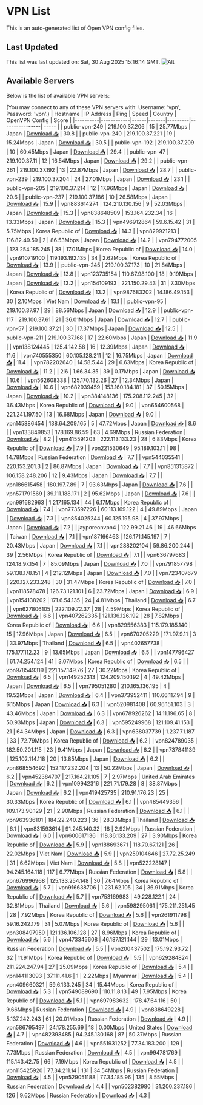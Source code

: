 # VPN List

This is an auto-generated list of Open VPN config files.

## Last Updated

This list was last updated on: Sat, 30 Aug 2025 15:16:14 GMT.
![Alt](https://repobeats.axiom.co/api/embed/186b98318ef1479477931607c1ad7d823f12451f.svg "Repobeats analytics image")

## Available Servers

Below is the list of available VPN servers:

(You may connect to any of these VPN servers with: Username: 'vpn', Password: 'vpn'.)
| Hostname | IP Address | Ping | Speed | Country | OpenVPN Config | Score |
|----------|------------|------|-------|---------|----------------| ----- |
| public-vpn-249 | 219.100.37.206 | 15 | 25.77Mbps | Japan | [Download 📥](./configs/server_0_JP.ovpn) | 30.8 |
| public-vpn-240 | 219.100.37.221 | 19 | 15.24Mbps | Japan | [Download 📥](./configs/server_1_JP.ovpn) | 30.5 |
| public-vpn-192 | 219.100.37.209 | 10 | 60.45Mbps | Japan | [Download 📥](./configs/server_2_JP.ovpn) | 29.4 |
| public-vpn-47 | 219.100.37.11 | 12 | 16.54Mbps | Japan | [Download 📥](./configs/server_3_JP.ovpn) | 29.2 |
| public-vpn-261 | 219.100.37.192 | 13 | 22.87Mbps | Japan | [Download 📥](./configs/server_4_JP.ovpn) | 28.7 |
| public-vpn-239 | 219.100.37.204 | 24 | 27.01Mbps | Japan | [Download 📥](./configs/server_5_JP.ovpn) | 23.1 |
| public-vpn-205 | 219.100.37.214 | 12 | 17.96Mbps | Japan | [Download 📥](./configs/server_6_JP.ovpn) | 20.6 |
| public-vpn-237 | 219.100.37.186 | 10 | 26.58Mbps | Japan | [Download 📥](./configs/server_7_JP.ovpn) | 15.9 |
| vpn883614274 | 124.210.130.156 | 9 | 52.03Mbps | Japan | [Download 📥](./configs/server_8_JP.ovpn) | 15.3 |
| vpn838648509 | 153.164.232.34 | 16 | 13.33Mbps | Japan | [Download 📥](./configs/server_9_JP.ovpn) | 15.3 |
| vpn496912864 | 59.6.15.42 | 31 | 5.75Mbps | Korea Republic of | [Download 📥](./configs/server_10_KR.ovpn) | 14.3 |
| vpn829921213 | 116.82.49.59 | 2 | 86.53Mbps | Japan | [Download 📥](./configs/server_11_JP.ovpn) | 14.2 |
| vpn794772005 | 123.254.185.245 | 38 | 17.01Mbps | Korea Republic of | [Download 📥](./configs/server_12_KR.ovpn) | 14.0 |
| vpn910719100 | 119.193.192.135 | 34 | 2.62Mbps | Korea Republic of | [Download 📥](./configs/server_13_KR.ovpn) | 13.9 |
| public-vpn-245 | 219.100.37.173 | 10 | 21.84Mbps | Japan | [Download 📥](./configs/server_14_JP.ovpn) | 13.8 |
| vpn123735154 | 110.67.98.100 | 18 | 9.19Mbps | Japan | [Download 📥](./configs/server_15_JP.ovpn) | 13.2 |
| vpn154109193 | 221.150.29.43 | 31 | 7.30Mbps | Korea Republic of | [Download 📥](./configs/server_16_KR.ovpn) | 13.2 |
| vpn987683202 | 14.186.49.153 | 30 | 2.10Mbps | Viet Nam | [Download 📥](./configs/server_17_VN.ovpn) | 13.1 |
| public-vpn-95 | 219.100.37.97 | 29 | 88.56Mbps | Japan | [Download 📥](./configs/server_18_JP.ovpn) | 12.9 |
| public-vpn-117 | 219.100.37.61 | 21 | 36.01Mbps | Japan | [Download 📥](./configs/server_19_JP.ovpn) | 12.7 |
| public-vpn-57 | 219.100.37.21 | 30 | 17.37Mbps | Japan | [Download 📥](./configs/server_20_JP.ovpn) | 12.5 |
| public-vpn-211 | 219.100.37.168 | 17 | 22.60Mbps | Japan | [Download 📥](./configs/server_21_JP.ovpn) | 11.9 |
| vpn138124445 | 125.4.142.58 | 16 | 12.39Mbps | Japan | [Download 📥](./configs/server_22_JP.ovpn) | 11.6 |
| vpn740555350 | 60.105.128.211 | 12 | 16.75Mbps | Japan | [Download 📥](./configs/server_23_JP.ovpn) | 11.4 |
| vpn782202640 | 14.58.5.44 | 29 | 6.63Mbps | Korea Republic of | [Download 📥](./configs/server_24_KR.ovpn) | 11.2 |
| 2i6 | 1.66.34.35 | 39 | 0.17Mbps | Japan | [Download 📥](./configs/server_25_JP.ovpn) | 10.6 |
| vpn562608338 | 125.170.132.26 | 27 | 12.34Mbps | Japan | [Download 📥](./configs/server_26_JP.ovpn) | 10.6 |
| vpn682939459 | 153.160.184.181 | 37 | 50.15Mbps | Japan | [Download 📥](./configs/server_27_JP.ovpn) | 10.2 |
| vpn384148136 | 175.208.112.245 | 32 | 36.43Mbps | Korea Republic of | [Download 📥](./configs/server_28_KR.ovpn) | 9.0 |
| vpn654600568 | 221.241.197.50 | 13 | 16.68Mbps | Japan | [Download 📥](./configs/server_29_JP.ovpn) | 9.0 |
| vpn145886454 | 138.64.209.165 | 5 | 47.72Mbps | Japan | [Download 📥](./configs/server_30_JP.ovpn) | 8.6 |
| vpn133849853 | 178.169.86.59 | 63 | 4.69Mbps | Russian Federation | [Download 📥](./configs/server_31_RU.ovpn) | 8.2 |
| vpn415591203 | 222.113.133.23 | 28 | 6.83Mbps | Korea Republic of | [Download 📥](./configs/server_32_KR.ovpn) | 7.9 |
| vpn221530649 | 95.189.103.11 | 98 | 14.78Mbps | Russian Federation | [Download 📥](./configs/server_33_RU.ovpn) | 7.7 |
| vpn544035541 | 220.153.201.3 | 2 | 86.87Mbps | Japan | [Download 📥](./configs/server_34_JP.ovpn) | 7.7 |
| vpn851315872 | 106.158.248.206 | 12 | 9.43Mbps | Japan | [Download 📥](./configs/server_35_JP.ovpn) | 7.7 |
| vpn186615458 | 180.197.7.89 | 7 | 93.63Mbps | Japan | [Download 📥](./configs/server_36_JP.ovpn) | 7.6 |
| vpn571791569 | 39.111.188.171 | 2 | 95.62Mbps | Japan | [Download 📥](./configs/server_37_JP.ovpn) | 7.6 |
| vpn991682963 | 1.217.165.134 | 44 | 6.17Mbps | Korea Republic of | [Download 📥](./configs/server_38_KR.ovpn) | 7.4 |
| vpn773597226 | 60.113.169.122 | 4 | 49.89Mbps | Japan | [Download 📥](./configs/server_39_JP.ovpn) | 7.3 |
| vpn854025244 | 60.125.195.98 | 4 | 37.97Mbps | Japan | [Download 📥](./configs/server_40_JP.ovpn) | 7.2 |
| jayporeonvpn4 | 122.99.21.46 | 19 | 46.66Mbps | Taiwan | [Download 📥](./configs/server_41_TW.ovpn) | 7.1 |
| vpn187166463 | 126.171.145.197 | 7 | 20.43Mbps | Japan | [Download 📥](./configs/server_42_JP.ovpn) | 7.1 |
| vpn288202104 | 59.86.200.244 | 39 | 2.56Mbps | Korea Republic of | [Download 📥](./configs/server_43_KR.ovpn) | 7.1 |
| vpn636797683 | 124.18.97.154 | 7 | 85.09Mbps | Japan | [Download 📥](./configs/server_44_JP.ovpn) | 7.0 |
| vpn791857798 | 59.138.178.151 | 4 | 212.12Mbps | Japan | [Download 📥](./configs/server_45_JP.ovpn) | 7.0 |
| vpn723407679 | 220.127.233.248 | 30 | 31.47Mbps | Korea Republic of | [Download 📥](./configs/server_46_KR.ovpn) | 7.0 |
| vpn118578478 | 126.73.121.101 | 6 | 23.72Mbps | Japan | [Download 📥](./configs/server_47_JP.ovpn) | 6.9 |
| vpn154138202 | 171.6.54.135 | 24 | 4.81Mbps | Thailand | [Download 📥](./configs/server_48_TH.ovpn) | 6.7 |
| vpn627806105 | 222.109.72.37 | 28 | 4.59Mbps | Korea Republic of | [Download 📥](./configs/server_49_KR.ovpn) | 6.6 |
| vpn407262335 | 121.136.126.192 | 28 | 7.82Mbps | Korea Republic of | [Download 📥](./configs/server_50_KR.ovpn) | 6.6 |
| vpn829556383 | 115.179.185.140 | 15 | 17.96Mbps | Japan | [Download 📥](./configs/server_51_JP.ovpn) | 6.5 |
| vpn670205229 | 171.97.9.11 | 3 | 33.97Mbps | Thailand | [Download 📥](./configs/server_52_TH.ovpn) | 6.5 |
| vpn402657738 | 175.177.112.23 | 9 | 13.65Mbps | Japan | [Download 📥](./configs/server_53_JP.ovpn) | 6.5 |
| vpn147796427 | 61.74.254.124 | 41 | 3.07Mbps | Korea Republic of | [Download 📥](./configs/server_54_KR.ovpn) | 6.5 |
| vpn978549319 | 221.157.149.76 | 27 | 30.22Mbps | Korea Republic of | [Download 📥](./configs/server_55_KR.ovpn) | 6.5 |
| vpn149252313 | 124.209.150.192 | 4 | 49.42Mbps | Japan | [Download 📥](./configs/server_56_JP.ovpn) | 6.5 |
| vpn795051280 | 210.165.136.195 | 4 | 19.52Mbps | Japan | [Download 📥](./configs/server_57_JP.ovpn) | 6.4 |
| vpn373952411 | 110.66.117.94 | 9 | 6.15Mbps | Japan | [Download 📥](./configs/server_58_JP.ovpn) | 6.3 |
| vpn520981408 | 60.96.151.103 | 3 | 43.46Mbps | Japan | [Download 📥](./configs/server_59_JP.ovpn) | 6.3 |
| vpn678926262 | 14.11.196.65 | 8 | 50.93Mbps | Japan | [Download 📥](./configs/server_60_JP.ovpn) | 6.3 |
| vpn595249968 | 121.109.41.153 | 21 | 64.34Mbps | Japan | [Download 📥](./configs/server_61_JP.ovpn) | 6.3 |
| vpn638037739 | 1.237.71.187 | 33 | 72.79Mbps | Korea Republic of | [Download 📥](./configs/server_62_KR.ovpn) | 6.2 |
| vpn824789035 | 182.50.201.115 | 23 | 9.41Mbps | Japan | [Download 📥](./configs/server_63_JP.ovpn) | 6.2 |
| vpn737841139 | 125.102.114.118 | 20 | 13.85Mbps | Japan | [Download 📥](./configs/server_64_JP.ovpn) | 6.2 |
| vpn868554692 | 152.117.232.204 | 13 | 50.22Mbps | Japan | [Download 📥](./configs/server_65_JP.ovpn) | 6.2 |
| vpn452384707 | 217.164.21.105 | 7 | 2.97Mbps | United Arab Emirates | [Download 📥](./configs/server_66_AE.ovpn) | 6.2 |
| vpn109942316 | 221.71.179.28 | 8 | 38.87Mbps | Japan | [Download 📥](./configs/server_67_JP.ovpn) | 6.2 |
| vpn419425735 | 210.91.176.23 | 25 | 30.33Mbps | Korea Republic of | [Download 📥](./configs/server_68_KR.ovpn) | 6.1 |
| vpn485449356 | 109.173.90.129 | 21 | 2.90Mbps | Russian Federation | [Download 📥](./configs/server_69_RU.ovpn) | 6.1 |
| vpn963936101 | 184.22.240.223 | 36 | 28.33Mbps | Thailand | [Download 📥](./configs/server_70_TH.ovpn) | 6.1 |
| vpn831593614 | 91.245.140.32 | 18 | 2.92Mbps | Russian Federation | [Download 📥](./configs/server_71_RU.ovpn) | 6.0 |
| vpn600617136 | 118.36.133.209 | 27 | 3.90Mbps | Korea Republic of | [Download 📥](./configs/server_72_KR.ovpn) | 5.9 |
| vpn188693671 | 118.70.67.121 | 26 | 22.02Mbps | Viet Nam | [Download 📥](./configs/server_73_VN.ovpn) | 5.9 |
| vpn259104646 | 27.72.25.249 | 31 | 6.62Mbps | Viet Nam | [Download 📥](./configs/server_74_VN.ovpn) | 5.8 |
| vpn522228147 | 94.245.164.118 | 117 | 6.77Mbps | Russian Federation | [Download 📥](./configs/server_75_RU.ovpn) | 5.8 |
| vpn676996968 | 125.133.254.148 | 30 | 7.64Mbps | Korea Republic of | [Download 📥](./configs/server_76_KR.ovpn) | 5.7 |
| vpn916638706 | 1.231.62.105 | 34 | 36.91Mbps | Korea Republic of | [Download 📥](./configs/server_77_KR.ovpn) | 5.7 |
| vpn753169983 | 49.228.122.1 | 24 | 32.81Mbps | Thailand | [Download 📥](./configs/server_78_TH.ovpn) | 5.6 |
| vpn598295061 | 175.211.251.45 | 28 | 7.92Mbps | Korea Republic of | [Download 📥](./configs/server_79_KR.ovpn) | 5.6 |
| vpn261911798 | 59.16.242.179 | 31 | 5.07Mbps | Korea Republic of | [Download 📥](./configs/server_80_KR.ovpn) | 5.6 |
| vpn308497959 | 121.136.106.128 | 27 | 8.96Mbps | Korea Republic of | [Download 📥](./configs/server_81_KR.ovpn) | 5.6 |
| vpn473345608 | 46.187.121.144 | 29 | 13.01Mbps | Russian Federation | [Download 📥](./configs/server_82_RU.ovpn) | 5.5 |
| vpn200437502 | 175.192.93.72 | 32 | 11.91Mbps | Korea Republic of | [Download 📥](./configs/server_83_KR.ovpn) | 5.5 |
| vpn629284824 | 211.224.247.94 | 27 | 25.09Mbps | Korea Republic of | [Download 📥](./configs/server_84_KR.ovpn) | 5.4 |
| vpn144113093 | 37.111.41.6 | 1 | 2.22Mbps | Myanmar | [Download 📥](./configs/server_85_MM.ovpn) | 5.4 |
| vpn409660321 | 59.6.133.245 | 34 | 15.44Mbps | Korea Republic of | [Download 📥](./configs/server_86_KR.ovpn) | 5.3 |
| vpn549089690 | 110.11.8.13 | 49 | 7.95Mbps | Korea Republic of | [Download 📥](./configs/server_87_KR.ovpn) | 5.1 |
| vpn697983632 | 178.47.64.116 | 50 | 9.66Mbps | Russian Federation | [Download 📥](./configs/server_88_RU.ovpn) | 4.9 |
| vpn838649228 | 5.137.242.243 | 61 | 20.01Mbps | Russian Federation | [Download 📥](./configs/server_89_RU.ovpn) | 4.9 |
| vpn586795497 | 24.178.255.69 | 18 | 0.00Mbps | United States | [Download 📥](./configs/server_90_US.ovpn) | 4.7 |
| vpn482398485 | 94.245.130.168 | 87 | 50.37Mbps | Russian Federation | [Download 📥](./configs/server_91_RU.ovpn) | 4.6 |
| vpn551931252 | 77.34.183.200 | 129 | 7.73Mbps | Russian Federation | [Download 📥](./configs/server_92_RU.ovpn) | 4.5 |
| vpn994781769 | 115.143.42.75 | 66 | 7.19Mbps | Korea Republic of | [Download 📥](./configs/server_93_KR.ovpn) | 4.5 |
| vpn115425920 | 77.34.211.14 | 131 | 34.54Mbps | Russian Federation | [Download 📥](./configs/server_94_RU.ovpn) | 4.5 |
| vpn529051188 | 77.34.185.96 | 135 | 8.55Mbps | Russian Federation | [Download 📥](./configs/server_95_RU.ovpn) | 4.4 |
| vpn502382980 | 31.200.237.186 | 126 | 9.62Mbps | Russian Federation | [Download 📥](./configs/server_96_RU.ovpn) | 4.3 |
